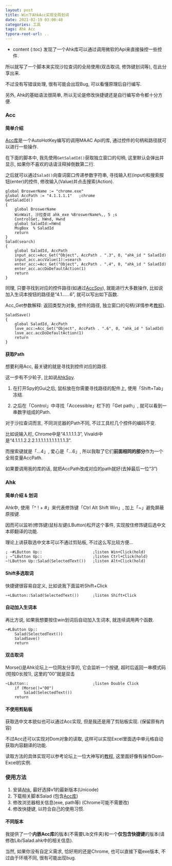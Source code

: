```yaml
---
layout: post
title: Win下AhkAcc实现全局划词
date: 2021-02-19 03:00:48
categories: 工具
tags: Ahk Acc
typora-root-url: ..
---
```


* content
{:toc}
发现了一个Ahk库可以通过调用微软的Api来直接操控一些控件.

所以就写了一个脚本来实现沙拉查词的全局使用(双击取词, 修饰键划词等), 在此分享出来.

不过没有写错误处理, 很有可能会出现Bug, 可以看懂原理后自行编写.

另外, Ahk的基础语法很简单, 所以无论是修改快捷键还是自行编写命令都十分方便.

<!-- more -->

### Acc

#### 简单介绍

[Acc库](https://github.com/sancarn/ACC.AHK)是一个AutoHotKey编写的调用MAAC Api的库, 通过控件的句柄和路径就可以进行一些操作.

在下面的脚本中, 我先使用`GetSaladId()`获取独立窗口的句柄, 这里默认会弹出并显示, 如果你不喜欢的话请注释掉倒数第二行.

之后就可以通过`Salad()`向查词窗口传递参数字符串, 寻找输入栏(input)和搜索按钮(enter)的控件, 修改输入(Value)并点击搜索(Action).

```
global BroswerName := "chrome.exe"
global AccPath := "4.1.1.1.1"   ;chrome
GetSaladId()
{
    global BroswerName
    WinWait, 沙拉查词 ahk_exe %BroswerName%,, 5 ;s
    ControlGet, hWnd, Hwnd
    global SaladId:=hWnd
    MsgBox  % SaladId
    return
}
Salad(search)
{
    global SaladId, AccPath
    input_acc:=Acc_Get("Object", AccPath . ".3", 0, "ahk_id " SaladId)
    input_acc.accValue(1):=search
    enter_acc:=Acc_Get("Object", AccPath . ".4", 0, "ahk_id " SaladId)
    enter_acc.accDoDefaultAction(1)
    return
}
```

同理, 只要寻找到对应的控件路径(如通过[AccSpy](https://link.zhihu.com/?target=https%3A//github.com/serzh82saratov/AhkSpy)), 就能进行大多数操作, 比如说加入生词本按钮的路径是“4.1......6”, 就可以写出如下函数.

Acc_Get参数解释: 返回类型为对象, 控件的路径, 独立窗口的句柄(详情参考[教程](https://www.autohotkey.com/boards/viewtopic.php?f=7&t=31764)).

```
SaladSave()
{
    global SaladId, AccPath
    love_acc:=Acc_Get("Object", AccPath . ".6", 0, "ahk_id " SaladId)
    love_acc.accDoDefaultAction(1)
    return
}
```

#### 获取Path

想要利用Acc, 最关键的就是寻找到控件对应的路径.

这一步有不少轮子, 比如说[AhkSpy](https://github.com/serzh82saratov/AhkSpy).

1. 在打开Spy的Gui之后, 鼠标放在你需要寻找路径的配件上, 使用「Shift+Tab」冻结.

2. 之后在「Control」中寻找「Accessible」栏下的「Get path」, 就可以看到一串数字组成的Path.

对于沙拉查词而言, 不同浏览器的Path不同, 不过工具栏几个控件的编码不变.

比如说输入栏, Chrome中是“4.1.1.1.1.3”, Vivaldi中是“4.1.1.1.2.2.2.1.1.1.1.1.1.1.1.1.1.1.3”.

而搜索键就是「...4」, 爱心是「...6」, 所以我取了它们**前面相同的部分**作为一个全局变量AccPath.

如果要调用我的库的话, 就把AccPath改成对应的path就好(去掉最后一位“3”)

### Ahk

#### 简单介绍 & 划词

Ahk中, 使用「^ ! + #」来代表修饰键「Ctrl Alt Shift Win」, 加上「~」避免屏蔽原按键.

因而可以监听(修饰键)鼠标左键(LButton)松开这个事件, 实现按住修饰键后选中文本即翻译的功能.

理论上讲获取选中文本可以不通过剪贴板, 不过这么写比较方便...

```
; ~#LButton Up::                      ;listen Win+Click(hold)
; ~^LButton Up::                      ;listen Ctrl+Click(hold)
~!LButton Up::Salad(SelectedText())   ;listen Alt+Click(hold)
```

#### Shift多选取词

快捷键很容易自定义, 比如说我下面监听Shift+Click

```
~+LButton::Salad(SelectedText())      ;listen Shift+Click
```

#### 自动加入生词本

再比方说, 如果我想要按住win划词后自动加入生词本, 就连续调用两个函数.

```
~#LButton Up::
    Salad(SelectedText())
    SaladSave()
    return
```

#### 双击取词

Morse()是Ahk论坛上一位网友分享的, 它会监听一个按键, 超时后返回一串模式码(短按0长按1), 这里的”00”就是双击

```
~LButton::                            ;listen Double Click
    if (Morse()="00")
        Salad(SelectedText())
    return
```

#### 不使用剪贴板

获取选中文本貌似也可以通过Acc实现, 但是我还是用了剪贴板实现. (保留原有内容)

不过Acc还可以实现对Dom对象的读取, 这样可以实现Excel里面选中单元格自动获取内容翻译的功能.

读取方法的具体实现可以参考论坛上一位大神写的[教程](https://www.autohotkey.com/boards/viewtopic.php?f=7&t=31764), 这里面好像有操作Dom-Excel的实例.

### 使用方法

1. 安装[Ahk](https://www.autohotkey.com), 最好选择v1的最新版本(Unicode)
2. 下载相关脚本Salad (包含[Acc库](https://github.com/sancarn/ACC.AHK))
3. 修改浏览器相关信息(exe, path等) (Chrome可能不需要改)
4. 修改快捷键, 以符合自己的使用习惯.

#### 不同版本

我提供了一个**内嵌Acc库**的版本(不需要Lib文件夹)和一个**仅包含快捷键**的版本(请修改Lib/Salad.ahk中的相关信息).

当然, 如果你没有自定义需求, 恰好用的还是Chrome, 也可以直接下载exe版本, 不过由于环境不同, 很有可能出现bug.